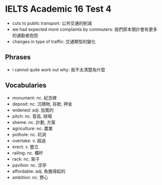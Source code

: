 # IELTS Academic 16 Test 4

- cuts to public transport: 公共交通的削減
- we had expected more complaints by commuters: 我們原本預計會有更多的通勤者抱怨
- changes in type of traffic: 交通類型的變化

## Phrases

- i cannot quite work out why: 我不太清楚為什麼

## Vocabularies

- monument: nc. 紀念碑
- deposit: nc. 沉積物, 存款, 押金
- widened: adj. 加寬的
- pitch: nc. 音高, 球場
- sheme: nc. 計劃, 方案
- agriculture: nc. 農業
- pothole: nc. 坑洞
- overtake: v. 超過
- erect: v. 豎立
- railing: nc. 欄杆
- rack: nc. 架子
- pavilion: nc. 涼亭
- affordable: adj. 負擔得起的
- ambition: nc. 野心